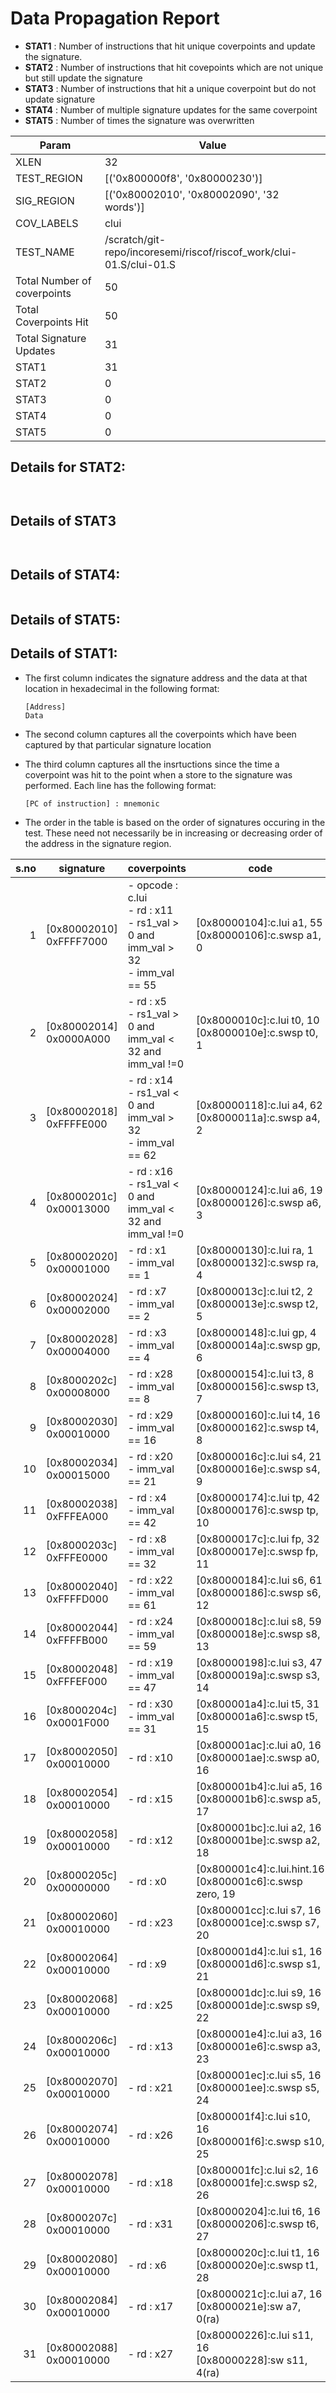 
# Data Propagation Report

- **STAT1** : Number of instructions that hit unique coverpoints and update the signature.
- **STAT2** : Number of instructions that hit covepoints which are not unique but still update the signature
- **STAT3** : Number of instructions that hit a unique coverpoint but do not update signature
- **STAT4** : Number of multiple signature updates for the same coverpoint
- **STAT5** : Number of times the signature was overwritten

| Param                     | Value    |
|---------------------------|----------|
| XLEN                      | 32      |
| TEST_REGION               | [('0x800000f8', '0x80000230')]      |
| SIG_REGION                | [('0x80002010', '0x80002090', '32 words')]      |
| COV_LABELS                | clui      |
| TEST_NAME                 | /scratch/git-repo/incoresemi/riscof/riscof_work/clui-01.S/clui-01.S    |
| Total Number of coverpoints| 50     |
| Total Coverpoints Hit     | 50      |
| Total Signature Updates   | 31      |
| STAT1                     | 31      |
| STAT2                     | 0      |
| STAT3                     | 0     |
| STAT4                     | 0     |
| STAT5                     | 0     |

## Details for STAT2:

```


```

## Details of STAT3

```


```

## Details of STAT4:

```

```

## Details of STAT5:



## Details of STAT1:

- The first column indicates the signature address and the data at that location in hexadecimal in the following format: 
  ```
  [Address]
  Data
  ```

- The second column captures all the coverpoints which have been captured by that particular signature location

- The third column captures all the insrtuctions since the time a coverpoint was
  hit to the point when a store to the signature was performed. Each line has
  the following format:
  ```
  [PC of instruction] : mnemonic
  ```
- The order in the table is based on the order of signatures occuring in the
  test. These need not necessarily be in increasing or decreasing order of the
  address in the signature region.

|s.no|        signature         |                                        coverpoints                                        |                              code                              |
|---:|--------------------------|-------------------------------------------------------------------------------------------|----------------------------------------------------------------|
|   1|[0x80002010]<br>0xFFFF7000|- opcode : c.lui<br> - rd : x11<br> - rs1_val > 0 and imm_val > 32<br> - imm_val == 55<br> |[0x80000104]:c.lui a1, 55<br> [0x80000106]:c.swsp a1, 0<br>     |
|   2|[0x80002014]<br>0x0000A000|- rd : x5<br> - rs1_val > 0 and imm_val < 32 and imm_val !=0 <br>                          |[0x8000010c]:c.lui t0, 10<br> [0x8000010e]:c.swsp t0, 1<br>     |
|   3|[0x80002018]<br>0xFFFFE000|- rd : x14<br> - rs1_val < 0 and imm_val > 32<br> - imm_val == 62<br>                      |[0x80000118]:c.lui a4, 62<br> [0x8000011a]:c.swsp a4, 2<br>     |
|   4|[0x8000201c]<br>0x00013000|- rd : x16<br> - rs1_val < 0 and imm_val < 32 and imm_val !=0 <br>                         |[0x80000124]:c.lui a6, 19<br> [0x80000126]:c.swsp a6, 3<br>     |
|   5|[0x80002020]<br>0x00001000|- rd : x1<br> - imm_val == 1<br>                                                           |[0x80000130]:c.lui ra, 1<br> [0x80000132]:c.swsp ra, 4<br>      |
|   6|[0x80002024]<br>0x00002000|- rd : x7<br> - imm_val == 2<br>                                                           |[0x8000013c]:c.lui t2, 2<br> [0x8000013e]:c.swsp t2, 5<br>      |
|   7|[0x80002028]<br>0x00004000|- rd : x3<br> - imm_val == 4<br>                                                           |[0x80000148]:c.lui gp, 4<br> [0x8000014a]:c.swsp gp, 6<br>      |
|   8|[0x8000202c]<br>0x00008000|- rd : x28<br> - imm_val == 8<br>                                                          |[0x80000154]:c.lui t3, 8<br> [0x80000156]:c.swsp t3, 7<br>      |
|   9|[0x80002030]<br>0x00010000|- rd : x29<br> - imm_val == 16<br>                                                         |[0x80000160]:c.lui t4, 16<br> [0x80000162]:c.swsp t4, 8<br>     |
|  10|[0x80002034]<br>0x00015000|- rd : x20<br> - imm_val == 21<br>                                                         |[0x8000016c]:c.lui s4, 21<br> [0x8000016e]:c.swsp s4, 9<br>     |
|  11|[0x80002038]<br>0xFFFEA000|- rd : x4<br> - imm_val == 42<br>                                                          |[0x80000174]:c.lui tp, 42<br> [0x80000176]:c.swsp tp, 10<br>    |
|  12|[0x8000203c]<br>0xFFFE0000|- rd : x8<br> - imm_val == 32<br>                                                          |[0x8000017c]:c.lui fp, 32<br> [0x8000017e]:c.swsp fp, 11<br>    |
|  13|[0x80002040]<br>0xFFFFD000|- rd : x22<br> - imm_val == 61<br>                                                         |[0x80000184]:c.lui s6, 61<br> [0x80000186]:c.swsp s6, 12<br>    |
|  14|[0x80002044]<br>0xFFFFB000|- rd : x24<br> - imm_val == 59<br>                                                         |[0x8000018c]:c.lui s8, 59<br> [0x8000018e]:c.swsp s8, 13<br>    |
|  15|[0x80002048]<br>0xFFFEF000|- rd : x19<br> - imm_val == 47<br>                                                         |[0x80000198]:c.lui s3, 47<br> [0x8000019a]:c.swsp s3, 14<br>    |
|  16|[0x8000204c]<br>0x0001F000|- rd : x30<br> - imm_val == 31<br>                                                         |[0x800001a4]:c.lui t5, 31<br> [0x800001a6]:c.swsp t5, 15<br>    |
|  17|[0x80002050]<br>0x00010000|- rd : x10<br>                                                                             |[0x800001ac]:c.lui a0, 16<br> [0x800001ae]:c.swsp a0, 16<br>    |
|  18|[0x80002054]<br>0x00010000|- rd : x15<br>                                                                             |[0x800001b4]:c.lui a5, 16<br> [0x800001b6]:c.swsp a5, 17<br>    |
|  19|[0x80002058]<br>0x00010000|- rd : x12<br>                                                                             |[0x800001bc]:c.lui a2, 16<br> [0x800001be]:c.swsp a2, 18<br>    |
|  20|[0x8000205c]<br>0x00000000|- rd : x0<br>                                                                              |[0x800001c4]:c.lui.hint.16<br> [0x800001c6]:c.swsp zero, 19<br> |
|  21|[0x80002060]<br>0x00010000|- rd : x23<br>                                                                             |[0x800001cc]:c.lui s7, 16<br> [0x800001ce]:c.swsp s7, 20<br>    |
|  22|[0x80002064]<br>0x00010000|- rd : x9<br>                                                                              |[0x800001d4]:c.lui s1, 16<br> [0x800001d6]:c.swsp s1, 21<br>    |
|  23|[0x80002068]<br>0x00010000|- rd : x25<br>                                                                             |[0x800001dc]:c.lui s9, 16<br> [0x800001de]:c.swsp s9, 22<br>    |
|  24|[0x8000206c]<br>0x00010000|- rd : x13<br>                                                                             |[0x800001e4]:c.lui a3, 16<br> [0x800001e6]:c.swsp a3, 23<br>    |
|  25|[0x80002070]<br>0x00010000|- rd : x21<br>                                                                             |[0x800001ec]:c.lui s5, 16<br> [0x800001ee]:c.swsp s5, 24<br>    |
|  26|[0x80002074]<br>0x00010000|- rd : x26<br>                                                                             |[0x800001f4]:c.lui s10, 16<br> [0x800001f6]:c.swsp s10, 25<br>  |
|  27|[0x80002078]<br>0x00010000|- rd : x18<br>                                                                             |[0x800001fc]:c.lui s2, 16<br> [0x800001fe]:c.swsp s2, 26<br>    |
|  28|[0x8000207c]<br>0x00010000|- rd : x31<br>                                                                             |[0x80000204]:c.lui t6, 16<br> [0x80000206]:c.swsp t6, 27<br>    |
|  29|[0x80002080]<br>0x00010000|- rd : x6<br>                                                                              |[0x8000020c]:c.lui t1, 16<br> [0x8000020e]:c.swsp t1, 28<br>    |
|  30|[0x80002084]<br>0x00010000|- rd : x17<br>                                                                             |[0x8000021c]:c.lui a7, 16<br> [0x8000021e]:sw a7, 0(ra)<br>     |
|  31|[0x80002088]<br>0x00010000|- rd : x27<br>                                                                             |[0x80000226]:c.lui s11, 16<br> [0x80000228]:sw s11, 4(ra)<br>   |
